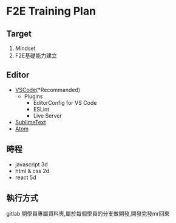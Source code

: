 # F2E Training Plan

## Target

1. Mindset
2. F2E基礎能力建立

## Editor
* [VSCode](https://code.visualstudio.com/)(*Recommanded)
    * Plugins
        * EditorConfig for VS Code
        * ESLint
        * Live Server
* [SublimeText](https://www.sublimetext.com/3)
* [Atom](https://atom.io/)

## 時程
- javascript    3d
- html & css    2d
- react         5d   
## 執行方式

gitlab 開學員專屬資料夾,屬於每個學員的分支做開發,開發完發mr回來
